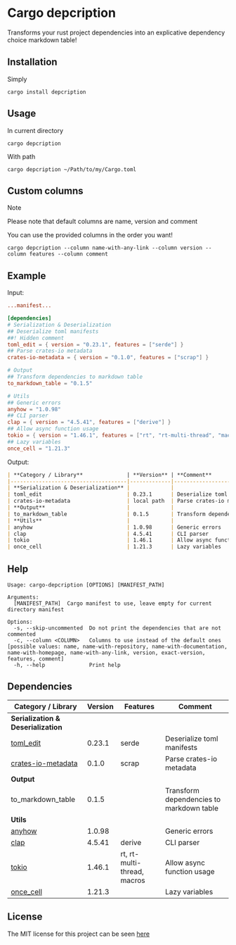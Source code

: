 # Cargo depcription

Transforms your rust project dependencies into an explicative dependency choice markdown table!

## Installation

Simply

```shell
cargo install depcription
```

## Usage

In current directory

```shell
cargo depcription
```

With path

```shell
cargo depcription ~/Path/to/my/Cargo.toml
```

## Custom columns

> [!NOTE]
> Please note that default columns are name, version and comment

You can use the provided columns in the order you want!

```shell
cargo depcription --column name-with-any-link --column version --column features --column comment
```

## Example

Input:
```toml
...manifest...

[dependencies]
# Serialization & Deserialization
## Deserialize toml manifests
##! Hidden comment
toml_edit = { version = "0.23.1", features = ["serde"] }
## Parse crates-io metadata
crates-io-metadata = { version = "0.1.0", features = ["scrap"] }

# Output
## Transform dependencies to markdown table
to_markdown_table = "0.1.5"

# Utils
## Generic errors
anyhow = "1.0.98"
## CLI parser
clap = { version = "4.5.41", features = ["derive"] }
## Allow async function usage
tokio = { version = "1.46.1", features = ["rt", "rt-multi-thread", "macros"] }
## Lazy variables
once_cell = "1.21.3"
```

Output:
```markdown
| **Category / Library**              | **Version** | **Comment**                              |
|-------------------------------------|-------------|------------------------------------------|
| **Serialization & Deserialization** |             |                                          |
| toml_edit                           | 0.23.1      | Deserialize toml manifests               |
| crates-io-metadata                  | local path  | Parse crates-io metadata                 |
| **Output**                          |             |                                          |
| to_markdown_table                   | 0.1.5       | Transform dependencies to markdown table |
| **Utils**                           |             |                                          |
| anyhow                              | 1.0.98      | Generic errors                           |
| clap                                | 4.5.41      | CLI parser                               |
| tokio                               | 1.46.1      | Allow async function usage               |
| once_cell                           | 1.21.3      | Lazy variables                           |
```

## Help

```shell
Usage: cargo-depcription [OPTIONS] [MANIFEST_PATH]

Arguments:
  [MANIFEST_PATH]  Cargo manifest to use, leave empty for current directory manifest

Options:
  -s, --skip-uncommented  Do not print the dependencies that are not commented
  -c, --column <COLUMN>   Columns to use instead of the default ones [possible values: name, name-with-repository, name-with-documentation, name-with-homepage, name-with-any-link, version, exact-version, features, comment]
  -h, --help              Print help
```

## Dependencies

| **Category / Library**                                                  | **Version** | **Features**                  | **Comment**                              |
|-------------------------------------------------------------------------|-------------|-------------------------------|------------------------------------------|
| **Serialization & Deserialization**                                     |             |                               |                                          |
| [toml_edit](https://github.com/toml-rs/toml)                            | 0.23.1      | serde                         | Deserialize toml manifests               |
| [crates-io-metadata](https://github.com/Julien-cpsn/crates-io-metadata) | 0.1.0       | scrap                         | Parse crates-io metadata                 |
| **Output**                                                              |             |                               |                                          |
| to_markdown_table                                                       | 0.1.5       |                               | Transform dependencies to markdown table |
| **Utils**                                                               |             |                               |                                          |
| [anyhow](https://github.com/dtolnay/anyhow)                             | 1.0.98      |                               | Generic errors                           |
| [clap](https://github.com/clap-rs/clap)                                 | 4.5.41      | derive                        | CLI parser                               |
| [tokio](https://github.com/tokio-rs/tokio)                              | 1.46.1      | rt,  rt-multi-thread,  macros | Allow async function usage               |
| [once_cell](https://github.com/matklad/once_cell)                       | 1.21.3      |                               | Lazy variables                           |

## License

The MIT license for this project can be seen [here](https://github.com/Julien-cpsn/cargo-depcription/blob/main/LICENSE)